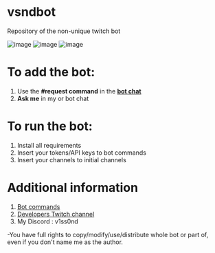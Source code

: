 # vsndbot
Repository of the non-unique twitch bot 

![image](https://cdn.7tv.app/emote/622a6c59af1b8e166ce3ff86/3x.webp)
![image](https://cdn.7tv.app/emote/622a6c59af1b8e166ce3ff86/3x.webp)
![image](https://cdn.7tv.app/emote/622a6c59af1b8e166ce3ff86/3x.webp)

# To add the bot:
1. Use the **#request command** in the **[bot chat](https://twitch.tv/vsndbot)**
2. **Ask me** in my or bot chat

# To run the bot:
1. Install all requirements
2. Insert your tokens/API keys to bot commands
3. Insert your channels to initial channels


# Additional information 
1. [Bot commands](https://v1ss0nd.github.io/)
2. [Developers Twitch channel](https://www.twitch.tv/v1ss0nd)
3. My Discord : v1ss0nd

-You have full rights to copy/modify/use/distribute whole bot or part of, even if you don't name me as the author.
